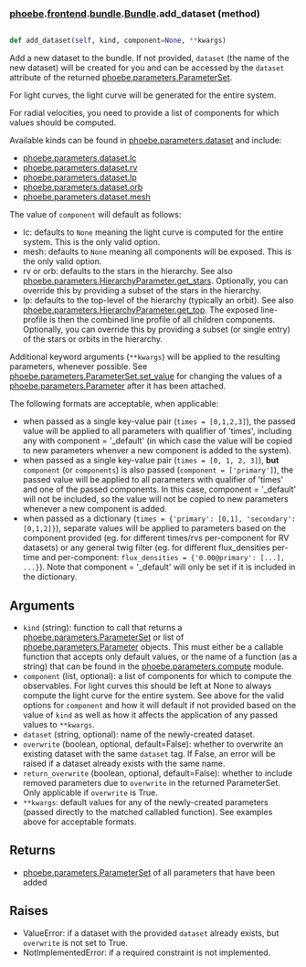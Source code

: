 ### [phoebe](phoebe.md).[frontend](phoebe.frontend.md).[bundle](phoebe.frontend.bundle.md).[Bundle](phoebe.frontend.bundle.Bundle.md).add_dataset (method)


```py

def add_dataset(self, kind, component=None, **kwargs)

```



Add a new dataset to the bundle.  If not provided,
`dataset` (the name of the new dataset) will be created for
you and can be accessed by the `dataset` attribute of the returned
[phoebe.parameters.ParameterSet](phoebe.parameters.ParameterSet.md).

For light curves, the light curve will be generated for the entire system.

For radial velocities, you need to provide a list of components
for which values should be computed.

Available kinds can be found in [phoebe.parameters.dataset](phoebe.parameters.dataset.md) and include:
* [phoebe.parameters.dataset.lc](phoebe.parameters.dataset.lc.md)
* [phoebe.parameters.dataset.rv](phoebe.parameters.dataset.rv.md)
* [phoebe.parameters.dataset.lp](phoebe.parameters.dataset.lp.md)
* [phoebe.parameters.dataset.orb](phoebe.parameters.dataset.orb.md)
* [phoebe.parameters.dataset.mesh](phoebe.parameters.dataset.mesh.md)

The value of `component` will default as follows:
* lc: defaults to `None` meaning the light curve is computed
    for the entire system.  This is the only valid option.
* mesh: defaults to `None` meaning all components will be exposed.
    This is the only valid option.
* rv or orb: defaults to the stars in the hierarchy.  See also
    [phoebe.parameters.HierarchyParameter.get_stars](phoebe.parameters.HierarchyParameter.get_stars.md).  Optionally,
    you can override this by providing a subset of the stars in the
    hierarchy.
* lp: defaults to the top-level of the hierarchy (typically an orbit).
    See also [phoebe.parameters.HierarchyParameter.get_top](phoebe.parameters.HierarchyParameter.get_top.md).  The
    exposed line-profile is then the combined line profile of all
    children components.  Optionally, you can override this by providing
    a subset (or single entry) of the stars or orbits in the hierarchy.

Additional keyword arguments (`**kwargs`) will be applied to the resulting
parameters, whenever possible.  See [phoebe.parameters.ParameterSet.set_value](phoebe.parameters.ParameterSet.set_value.md)
for changing the values of a [phoebe.parameters.Parameter](phoebe.parameters.Parameter.md) after it has
been attached.

The following formats are acceptable, when applicable:

* when passed as a single key-value pair (`times = [0,1,2,3]`), the passed
    value will be applied to all parameters with qualifier of 'times',
    including any with component = '_default' (in which case the value
    will be copied to new parameters whenver a new component is added
    to the system).
* when passed as a single key-value pair (`times = [0, 1, 2, 3]`), **but**
    `component` (or `components`) is also passed (`component = ['primary']`),
    the passed value will be applied to all parameters with qualifier
    of 'times' and one of the passed components.  In this case, component
    = '_default' will not be included, so the value will not be copied
    to new parameters whenever a new component is added.
* when passed as a dictionary (`times = {'primary': [0,1], 'secondary': [0,1,2]}`),
    separate values will be applied to parameters based on the component
    provided (eg. for different times/rvs per-component for RV datasets)
    or any general twig filter (eg. for different flux_densities per-time
    and per-component: `flux_densities = {'0.00@primary': [...], ...}`).
    Note that component = '_default' will only be set if it is included
    in the dictionary.

Arguments
----------
* `kind` (string): function to call that returns a
     [phoebe.parameters.ParameterSet](phoebe.parameters.ParameterSet.md) or list of
     [phoebe.parameters.Parameter](phoebe.parameters.Parameter.md) objects.  This must either be a
     callable function that accepts only default values, or the name
     of a function (as a string) that can be found in the
     [phoebe.parameters.compute](phoebe.parameters.compute.md) module.
* `component` (list, optional): a list of components for which to compute
    the observables.  For light curves this should be left at None to always
    compute the light curve for the entire system.  See above for the
    valid options for `component` and how it will default if not provided
    based on the value of `kind` as well as how it affects the application
    of any passed values to `**kwargs`.
* `dataset` (string, optional): name of the newly-created dataset.
* `overwrite` (boolean, optional, default=False): whether to overwrite
    an existing dataset with the same `dataset` tag.  If False,
    an error will be raised if a dataset already exists with the same name.
* `return_overwrite` (boolean, optional, default=False): whether to include
    removed parameters due to `overwrite` in the returned ParameterSet.
    Only applicable if `overwrite` is True.
* `**kwargs`: default values for any of the newly-created parameters
    (passed directly to the matched callabled function).  See examples
    above for acceptable formats.

Returns
---------
* [phoebe.parameters.ParameterSet](phoebe.parameters.ParameterSet.md) of all parameters that have been added


Raises
----------
* ValueError: if a dataset with the provided `dataset` already exists,
    but `overwrite` is not set to True.
* NotImplementedError: if a required constraint is not implemented.


